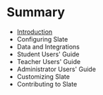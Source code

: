 # Summary

* [Introduction](README.md)
* Configuring Slate
* Data and Integrations
* Student Users' Guide
* Teacher Users' Guide
* Administrator Users' Guide
* Customizing Slate
* Contributing to Slate

